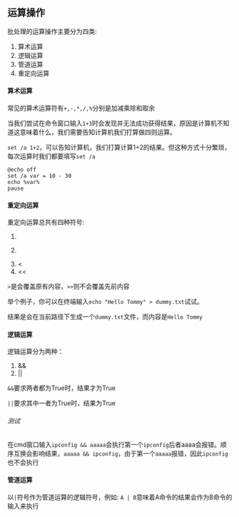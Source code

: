 ## 运算操作
批处理的运算操作主要分为四类:
1. 算术运算
2. 逻辑运算
3. 管道运算
4. 重定向运算

#### 算术运算
常见的算术运算符有`+,-,*,/,%`分别是加减乘除和取余

当我们尝试在命令窗口输入`1+3`时会发现并无法成功获得结果，原因是计算机不知道这意味着什么，我们需要告知计算机我们打算做四则运算。

`set /a 1+2`，可以告知计算机，我们打算计算1+2的结果。但这种方式十分繁琐，每次运算时我们都要填写`set /a`

```batch
@echo off
set /a var = 10 - 30
echo %var%
pause
```

#### 重定向运算
重定向运算总共有四种符号:
1. >
2. >>
3. <
4. <<

`>`是会覆盖原有内容，`>>`则不会覆盖先前内容

举个例子，你可以在终端输入`echo "Hello Tommy" > dummy.txt`试试。

结果是会在当前路径下生成一个`dummy.txt`文件，而内容是`Hello Tommy`

#### 逻辑运算
逻辑运算分为两种：
1. &&
2. ||

`&&`要求两者都为True时，结果才为True

`||`要求其中一者为True时，结果为True

###### 测试
在cmd窗口输入`ipconfig && aaaaa`会执行第一个`ipconfig`后者aaaa会报错。顺序互换会影响结果，`aaaaa && ipconfig`，由于第一个`aaaaa`报错，因此`ipconfig`也不会执行

#### 管道运算
以`|`符号作为管道运算的逻辑符号，例如: `A | B`意味着A命令的结果会作为B命令的输入来执行